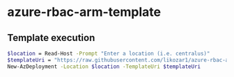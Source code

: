 # azure-rbac-arm-template

## Template execution

```bash
$location = Read-Host -Prompt "Enter a location (i.e. centralus)"
$templateUri = "https://raw.githubusercontent.com/likozar1/azure-rbac-arm-template/main/role-provision-template.json"
New-AzDeployment -Location $location -TemplateUri $templateUri
```